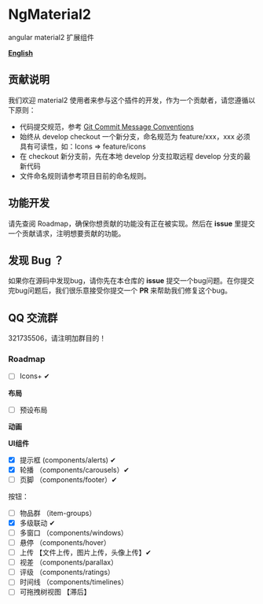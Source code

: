 # NgMaterial2

angular  material2 扩展组件

**[English](README.md)**


## 贡献说明

我们欢迎 material2 使用者来参与这个插件的开发，作为一个贡献者，请您遵循以下原则：

- 代码提交规范，参考 [Git Commit Message Conventions](https://docs.google.com/document/d/1QrDFcIiPjSLDn3EL15IJygNPiHORgU1_OOAqWjiDU5Y/edit#)
- 始终从 develop checkout 一个新分支，命名规范为 feature/xxx，xxx 必须具有可读性，如：Icons => feature/icons
- 在 checkout 新分支前，先在本地 develop 分支拉取远程 develop 分支的最新代码
- 文件命名规则请参考项目目前的命名规则。

## 功能开发

请先查阅 Roadmap，确保你想贡献的功能没有正在被实现。然后在 **issue** 里提交一个贡献请求，注明想要贡献的功能。

## 发现 Bug ？

如果你在源码中发现bug，请你先在本仓库的 **issue** 提交一个bug问题。在你提交完bug问题后，我们很乐意接受你提交一个 **PR** 来帮助我们修复这个bug。

## QQ 交流群

321735506，请注明加群目的！

### Roadmap

- [ ] Icons+ ✔

**布局**

- [ ] 预设布局 

**动画**


**UI组件**

- [x] 提示框 (components/alerts) ✔
- [x] 轮播 （components/carousels）✔
- [ ] 页脚 （components/footer）✔

按钮：

- [ ] 物品群 （item-groups）
- [x] 多级联动 ✔
- [ ] 多窗口 （components/windows）    
- [ ] 悬停 （components/hover）
- [ ] 上传 【文件上传，图片上传，头像上传】✔
- [ ] 视差 （components/parallax）
- [ ] 评级 （components/ratings）
- [ ] 时间线 （components/timelines）
- [ ] 可拖拽树视图 【滞后】

